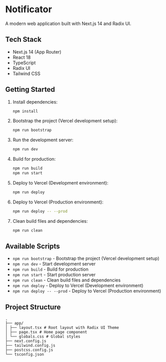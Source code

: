 # Notificator

A modern web application built with Next.js 14 and Radix UI.

## Tech Stack

- Next.js 14 (App Router)
- React 18
- TypeScript
- Radix UI
- Tailwind CSS

## Getting Started

1. Install dependencies:

   ```bash
   npm install
   ```

2. Bootstrap the project (Vercel development setup):

   ```bash
   npm run bootstrap
   ```

3. Run the development server:

   ```bash
   npm run dev
   ```

4. Build for production:

   ```bash
   npm run build
   npm run start
   ```

5. Deploy to Vercel (Development environment):

   ```bash
   npm run deploy
   ```

6. Deploy to Vercel (Production environment):

   ```bash
   npm run deploy -- --prod
   ```

7. Clean build files and dependencies:
   ```bash
   npm run clean
   ```

## Available Scripts

- `npm run bootstrap` - Bootstrap the project (Vercel development setup)
- `npm run dev` - Start development server
- `npm run build` - Build for production
- `npm run start` - Start production server
- `npm run clean` - Clean build files and dependencies
- `npm run deploy` - Deploy to Vercel (Development environment)
- `npm run deploy -- --prod` - Deploy to Vercel (Production environment)

## Project Structure

```text
.
├── app/
│ ├── layout.tsx # Root layout with Radix UI Theme
│ ├── page.tsx # Home page component
│ └── globals.css # Global styles
├── next.config.js
├── tailwind.config.js
├── postcss.config.js
└── tsconfig.json
```
